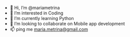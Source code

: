 - 👋 Hi, I’m @mariametrina
- 👀 I’m interested in Coding
- 🌱 I’m currently learning Python
- 💞️ I’m looking to collaborate on Mobile app development
- 📫 ping me maria.metrina@gmail.com

<!---
mariametrina/mariametrina is a ✨ special ✨ repository because its `README.md` (this file) appears on your GitHub profile.
You can click the Preview link to take a look at your changes.
--->
